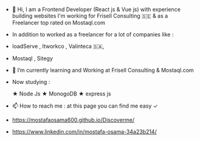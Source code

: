 - 👋 Hi, I am a Frontend Developer (React js & Vue js) with experience building websites I'm working for Frisell Consulting 🇸🇪 & as a Freelancer top rated on Mostaql.com

- In addition to worked as a freelancer for a lot of companies like :

- loadServe , Itworkco , Valinteca 🇸🇦,
- Mostaql , Sitegy

- 🌱 I’m currently learning and Working at Frisell Consulting & Mostaql.com

- Now studying :

  ★ Node Js
  ★ MonogoDB
  ★ express js


- 📫 How to reach me : at this page you can find me easy ✓

- https://mostafaosama600.github.io/Discoverme/
- https://www.linkedin.com/in/mostafa-osama-34a23b214/

